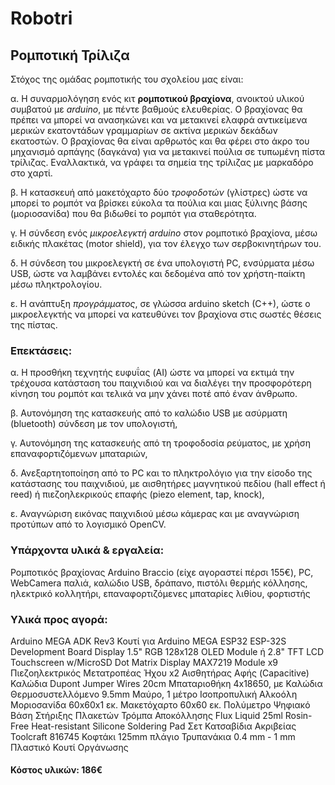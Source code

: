 # Robotri

## Ρομποτική Τρίλιζα

Στόχος της ομάδας ρομποτικής του σχολείου μας είναι:

α. Η συναρμολόγηση ενός κιτ **ρομποτικού βραχίονα**, ανοικτού υλικού συμβατού με *arduino*, με πέντε βαθμούς ελευθερίας. Ο βραχίονας θα πρέπει να μπορεί να ανασηκώνει και να μετακινεί ελαφρά αντικείμενα μερικών εκατοντάδων γραμμαρίων σε ακτίνα μερικών δεκάδων εκατοστών. Ο βραχίονας θα είναι αρθρωτός και θα φέρει στο άκρο του μηχανισμό αρπάγης (δαγκάνα) για να μετακινεί πούλια σε τυπωμένη πίστα τρίλιζας.
Εναλλακτικά, να γράφει τα σημεία της τρίλιζας με μαρκαδόρο στο χαρτί.

β. Η κατασκευή από μακετόχαρτο δύο *τροφοδοτών* (γλίστρες) ώστε να μπορεί το ρομπότ να βρίσκει εύκολα τα πούλια και μιας ξύλινης βάσης (μοριοσανίδα) που θα βιδωθεί το ρομπότ για σταθερότητα.

γ. Η σύνδεση ενός *μικροελεγκτή arduino* στον ρομποτικό βραχίονα, μέσω ειδικής πλακέτας (motor shield), για τον έλεγχο των σερβοκινητήρων του.

δ. Η σύνδεση του μικροελεγκτή σε ένα υπολογιστή PC, ενσύρματα μέσω USB, ώστε να λαμβάνει εντολές και δεδομένα από τον χρήστη-παίκτη μέσω πληκτρολογίου.

ε. Η ανάπτυξη *προγράμματος*, σε γλώσσα arduino sketch (C++), ώστε ο μικροελεγκτής να μπορεί να κατευθύνει τον βραχίονα στις σωστές θέσεις της πίστας.

### Επεκτάσεις:

α. Η προσθήκη τεχνητής ευφυΐας (AI) ώστε να μπορεί να εκτιμά την τρέχουσα κατάσταση του παιχνιδιού και να διαλέγει την προσφορότερη κίνηση του ρομπότ και τελικά να μην χάνει ποτέ από έναν άνθρωπο.

β. Αυτονόμηση της κατασκευής από το καλώδιο USB με ασύρματη (bluetooth) σύνδεση με τον υπολογιστή,

γ. Αυτονόμηση της κατασκευής από τη τροφοδοσία ρεύματος, με χρήση επαναφορτιζόμενων μπαταριών,

δ. Ανεξαρτητοποίηση από το PC και το πληκτρολόγιο για την είσοδο της κατάστασης του παιχνιδιού, με αισθητήρες μαγνητικού πεδίου (hall effect ή reed) ή πιεζοηλεκρικούς επαφής (piezo element, tap, knock),

ε. Αναγνώριση εικόνας παιχνιδιού μέσω κάμερας και με αναγνώριση προτύπων από το λογισμικό OpenCV.

### Υπάρχοντα υλικά & εργαλεία:

Ρομποτικός βραχίονας Arduino Braccio (είχε αγοραστεί πέρσι 155€),
PC, WebCamera παλιά, καλώδιο USB, δράπανο, πιστόλι θερμής κόλλησης, ηλεκτρικό κολλητήρι,
επαναφορτιζόμενες μπαταρίες λιθίου, φορτιστής

### Υλικά προς αγορά:

Arduino MEGA ADK Rev3
Κουτί για Arduino MEGA
ESP32 ESP-32S Development Board
Display 1.5" RGB 128x128 OLED Module ή 2.8" TFT LCD Touchscreen w/MicroSD
Dot Matrix Display MAX7219 Module
x9 Πιεζοηλεκτρικός Μετατροπέας Ήχου
x2 Αισθητήρας Αφής (Capacitive)
Καλώδια Dupont Jumper Wires 20cm
Μπαταριοθήκη 4x18650, με Καλώδια
Θερμοσυστελλόμενο 9.5mm Μαύρο, 1 μέτρο
Ισοπροπυλική Αλκοόλη 
Μοριοσανίδα 60x60x1 εκ.
Μακετόχαρτο 60x60 εκ.
Πολύμετρο Ψηφιακό
Βάση Στήριξης Πλακετών
Τρόμπα Αποκόλλησης
Flux Liquid 25ml Rosin-Free
Heat-resistant Silicone Soldering Pad
Σετ Κατσαβίδια Ακριβείας
Toolcraft 816745 Κοφτάκι 125mm πλάγιο
Τρυπανάκια 0.4 mm - 1 mm 
Πλαστικό Κουτί Οργάνωσης

#### Κόστος υλικών: 186€
